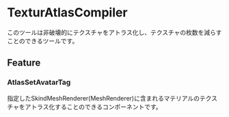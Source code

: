 # TexturAtlasCompiler
このツールは非破壊的にテクスチャをアトラス化し、テクスチャの枚数を減らすことのできるツールです。

## Feature
### AtlasSetAvatarTag
指定したSkindMeshRenderer(MeshRenderer)に含まれるマテリアルのテクスチャをアトラス化することのできるコンポーネントです。
